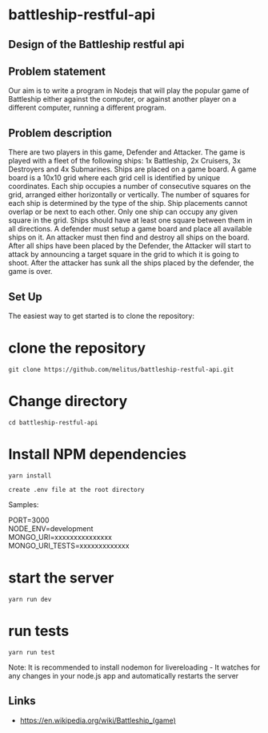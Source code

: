 # battleship-restful-api

## Design of the Battleship restful api

## Problem statement

Our aim is to write a program in Nodejs that will play the popular game of Battleship either against the computer, or against another player on a different computer, running a different program.

## Problem description
There are two players in this game, Defender and Attacker.
The game is played with a fleet of the following ships: 1x Battleship, 2x Cruisers, 3x Destroyers
and 4x Submarines.
Ships are placed on a game board. A game board is a 10x10 grid where each grid cell is identified by unique coordinates. Each ship occupies a number of consecutive squares on the
grid, arranged either horizontally or vertically.
The number of squares for each ship is determined by the type of the ship. Ship placements cannot overlap or be next to each other. Only one ship can occupy any given square in the grid.
Ships should have at least one square between them in all directions.
A defender must setup a game board and place all available ships on it. An attacker must then find and destroy all ships on the board. After all ships have been placed by the Defender, the Attacker will start to attack by announcing a target square in the grid to which it is going to shoot. After the attacker has sunk all the ships placed by the defender, the game is over.


 ## Set Up

The easiest way to get started is to clone the repository:

# clone the repository

```
git clone https://github.com/melitus/battleship-restful-api.git
```

# Change directory

```
cd battleship-restful-api
```

# Install NPM dependencies

```
yarn install
```
```
create .env file at the root directory
```
Samples:

PORT=3000<br/>
NODE_ENV=development<br/>
MONGO_URI=xxxxxxxxxxxxxxx<br/>
MONGO_URI_TESTS=xxxxxxxxxxxxx


# start the server

```
yarn run dev
```
# run tests

```
yarn run test
```

Note: It is recommended to install nodemon for livereloading - It watches for any changes in your node.js app and automatically restarts the server


## Links
- https://en.wikipedia.org/wiki/Battleship_(game)